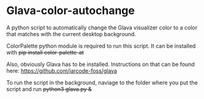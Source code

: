 # Glava-color-autochange
A python script to automatically change the Glava visualizer color to a color that matches with the current desktop background.

ColorPalette python module is required to run this script.
It can be installed with ~~pip install color-palette-at~~

Also, obviously Glava has to be installed.
Instructions on that can be found here: https://github.com/jarcode-foss/glava

To run the script in the background, naviage to the folder where you put the script and run ~~python3 glava.py &~~

